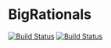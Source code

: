 # BigRationals

[![Build Status](https://travis-ci.com/Liozou/BigRationals.jl.svg?branch=master)](https://travis-ci.com/Liozou/BigRationals.jl)
[![Build Status](https://ci.appveyor.com/api/projects/status/github/Liozou/BigRationals.jl?svg=true)](https://ci.appveyor.com/project/Liozou/BigRationals-jl)
